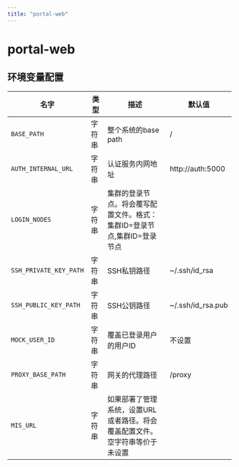 ```yaml
---
title: "portal-web"
---
```


# portal-web

## 环境变量配置



<!-- ENV TABLE START -->

| 名字 | 类型 | 描述 | 默认值 |
| -- | -- | -- | -- |
|`BASE_PATH`|字符串|整个系统的base path|/|
|`AUTH_INTERNAL_URL`|字符串|认证服务内网地址|http://auth:5000|
|`LOGIN_NODES`|字符串|集群的登录节点。将会覆写配置文件。格式：集群ID=登录节点,集群ID=登录节点||
|`SSH_PRIVATE_KEY_PATH`|字符串|SSH私钥路径|~/.ssh/id_rsa|
|`SSH_PUBLIC_KEY_PATH`|字符串|SSH公钥路径|~/.ssh/id_rsa.pub|
|`MOCK_USER_ID`|字符串|覆盖已登录用户的用户ID|不设置|
|`PROXY_BASE_PATH`|字符串|网关的代理路径|/proxy|
|`MIS_URL`|字符串|如果部署了管理系统，设置URL或者路径。将会覆盖配置文件。空字符串等价于未设置||

<!-- ENV TABLE END -->


